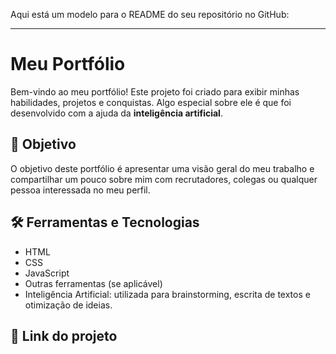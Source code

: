 Aqui está um modelo para o README do seu repositório no GitHub:

---

# Meu Portfólio

Bem-vindo ao meu portfólio! Este projeto foi criado para exibir minhas habilidades, projetos e conquistas. Algo especial sobre ele é que foi desenvolvido com a ajuda da **inteligência artificial**.

## 🚀 Objetivo
O objetivo deste portfólio é apresentar uma visão geral do meu trabalho e compartilhar um pouco sobre mim com recrutadores, colegas ou qualquer pessoa interessada no meu perfil.

## 🛠️ Ferramentas e Tecnologias
- HTML
- CSS
- JavaScript
- Outras ferramentas (se aplicável)
- Inteligência Artificial: utilizada para brainstorming, escrita de textos e otimização de ideias.

## 🌟 Link do projeto
